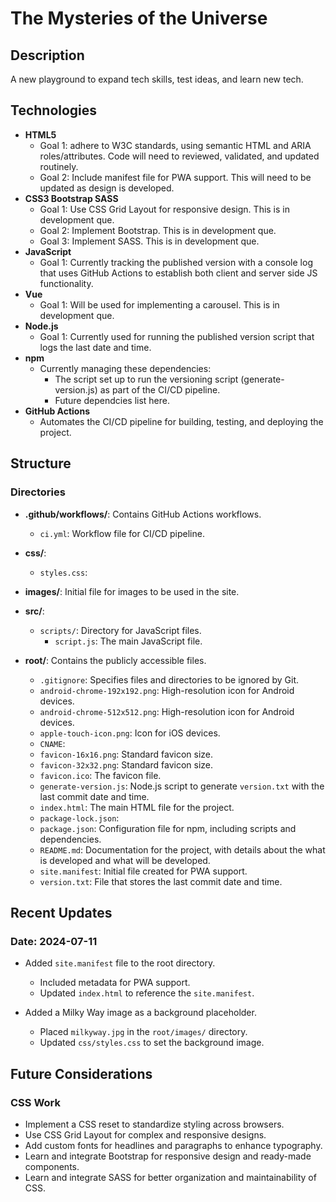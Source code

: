 # The Mysteries of the Universe

## Description

A new playground to expand tech skills, test ideas, and learn new tech.

## Technologies

- **HTML5**
  - Goal 1: adhere to W3C standards, using semantic HTML and ARIA roles/attributes. Code will need to reviewed, validated, and updated routinely.
  - Goal 2: Include manifest file for PWA support. This will need to be updated as design is developed.
- **CSS3 Bootstrap SASS**
  - Goal 1: Use CSS Grid Layout for responsive design. This is in development que.
  - Goal 2: Implement Bootstrap. This is in development que.
  - Goal 3: Implement SASS. This is in development que.
- **JavaScript**
  - Goal 1: Currently tracking the published version with a console log that uses GitHub Actions to establish both client and server side JS functionality.
- **Vue**
  - Goal 1: Will be used for implementing a carousel. This is in development que.
- **Node.js**
  - Goal 1: Currently used for running the published version script that logs the last date and time.
- **npm**
  - Currently managing these dependencies:
    - The script set up to run the versioning script (generate-version.js) as part of the CI/CD pipeline.
    - Future dependcies list here.
- **GitHub Actions**
  - Automates the CI/CD pipeline for building, testing, and deploying the project.

## Structure

### Directories

- **.github/workflows/**: Contains GitHub Actions workflows.

  - `ci.yml`: Workflow file for CI/CD pipeline.

- **css/**:

  - `styles.css`:

- **images/**: Initial file for images to be used in the site.

- **src/**:

  - `scripts/`: Directory for JavaScript files.
    - `script.js`: The main JavaScript file.

- **root/**: Contains the publicly accessible files.
  - `.gitignore`: Specifies files and directories to be ignored by Git.
  - `android-chrome-192x192.png`: High-resolution icon for Android devices.
  - `android-chrome-512x512.png`: High-resolution icon for Android devices.
  - `apple-touch-icon.png`: Icon for iOS devices.
  - `CNAME`:
  - `favicon-16x16.png`: Standard favicon size.
  - `favicon-32x32.png`: Standard favicon size.
  - `favicon.ico`: The favicon file.
  - `generate-version.js`: Node.js script to generate `version.txt` with the last commit date and time.
  - `index.html`: The main HTML file for the project.
  - `package-lock.json`:
  - `package.json`: Configuration file for npm, including scripts and dependencies.
  - `README.md`: Documentation for the project, with details about the what is developed and what will be developed.
  - `site.manifest`: Initial file created for PWA support.
  - `version.txt`: File that stores the last commit date and time.

## Recent Updates

### Date: 2024-07-11

- Added `site.manifest` file to the root directory.

  - Included metadata for PWA support.
  - Updated `index.html` to reference the `site.manifest`.

- Added a Milky Way image as a background placeholder.
  - Placed `milkyway.jpg` in the `root/images/` directory.
  - Updated `css/styles.css` to set the background image.

## Future Considerations

### CSS Work

- Implement a CSS reset to standardize styling across browsers.
- Use CSS Grid Layout for complex and responsive designs.
- Add custom fonts for headlines and paragraphs to enhance typography.
- Learn and integrate Bootstrap for responsive design and ready-made components.
- Learn and integrate SASS for better organization and maintainability of CSS.
